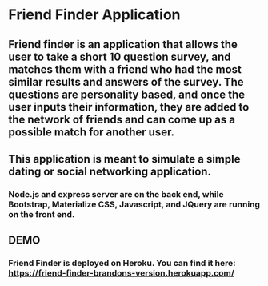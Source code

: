 # Friend Finder Application

## Friend finder is an application that allows the user to take a short 10 question survey, and matches them with a friend who had the most similar results and answers of the survey. The questions are personality based, and once the user inputs their information, they are added to the network of friends and can come up as a possible match for another user. 

## This application is meant to simulate a simple dating or social networking application.

### Node.js and express server are on the back end, while Bootstrap, Materialize CSS, Javascript, and JQuery are running on the front end.

## DEMO
### Friend Finder is deployed on Heroku. You can find it here: <https://friend-finder-brandons-version.herokuapp.com/> 


